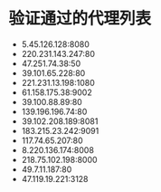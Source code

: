 # 验证通过的代理列表

 - 5.45.126.128:8080
 - 220.231.143.247:80
 - 47.251.74.38:50
 - 39.101.65.228:80
 - 221.231.13.198:1080
 - 61.158.175.38:9002
 - 39.100.88.89:80
 - 139.196.196.74:80
 - 39.102.208.189:8081
 - 183.215.23.242:9091
 - 117.74.65.207:80
 - 8.220.136.174:8008
 - 218.75.102.198:8000
 - 49.7.11.187:80
 - 47.119.19.221:3128
